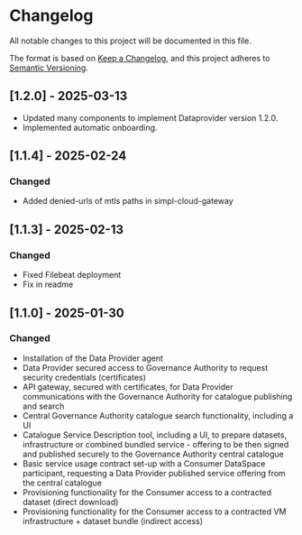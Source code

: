 # Changelog
All notable changes to this project will be documented in this file.

The format is based on [Keep a Changelog](https://keepachangelog.com/en/1.0.0/),
and this project adheres to [Semantic Versioning](https://semver.org/spec/v2.0.0.html).

## [1.2.0] - 2025-03-13
- Updated many components to implement Dataprovider version 1.2.0.
- Implemented automatic onboarding.

## [1.1.4] - 2025-02-24

### Changed
- Added denied-urls of mtls paths in simpl-cloud-gateway

## [1.1.3] - 2025-02-13

### Changed
- Fixed Filebeat deployment
- Fix in readme

## [1.1.0] - 2025-01-30

### Changed
- Installation of the Data Provider agent
- Data Provider secured access to Governance Authority to request security credentials (certificates) 
- API gateway, secured with certificates, for Data Provider communications with the Governance Authority for catalogue publishing and search
- Central Governance Authority catalogue search functionality, including a UI
- Catalogue Service Description tool, including a UI, to prepare datasets, infrastructure or combined bundled service - offering to be then signed and published securely to the Governance Authority central catalogue
- Basic service usage contract set-up with a Consumer DataSpace participant, requesting a Data Provider published service offering from the central catalogue
- Provisioning functionality for the Consumer access to a contracted dataset (direct download)
- Provisioning functionality for the Consumer access to a contracted VM infrastructure + dataset bundle (indirect access)
